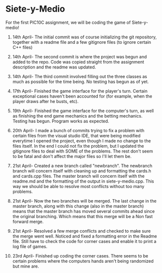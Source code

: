 # Siete-y-Medio

For the first PIC10C assignment, we will be coding the game of Siete-y-medio!


1. 14th April- The initial commit was of course initializing the git repository, together with a readme file and a few gitignore files (to ignore certain C++ files)


2. 14th April- The second commit is where the project was begun and added to the repo. Code was copied straight from the assignment description and the readme was updated. 


3. 14th April- The third commit involved filling out the three classes as much as possible for the time being. No testing has begun as of yet. 

4. 17th April- Finished the game interface for the player's turn. Certain exceptional cases haven't been accounted for (for example, when the player draws after he busts, etc). 

5. 19th April- Finished the game interface for the computer's turn, as well as finishing the end game mechanics and the betting mechanics. Testing has begun. Program works as expected. 


6. 20th April- I made a bunch of commits trying to fix a problem with certain files from the visual studio IDE, that were being modified everytime I opened the project, even though I made no change to the files itself. In the end I could not fix the problem, but I updated the gitignore files to deal with SOME of the problems. The rest don't seem to be fatal and don't affect the major files so I'll let them be. 

7. 21st April- Created a new branch called "newbranch". The newbranch branch will concern itself with cleaning up and formatting the cards.h and cards.cpp files. The master branch will concern itself with the readme.md and the formatting of the output in siete-y-medio.cpp. This way we should be able to resolve most conflicts without too many problems. 

8. 21st April- Now the two branches will be merged. The last change in the master branch, along with this change (also in the master branch) means that the master branch has moved several commits ahead since the original branching. Which means that this merge will be a Non fast forward merge. 

9. 21st April- Resolved a few merge conflicts and checked to make sure the merge went well. Noticed and fixed a formatting error in the Readme file. Still have to check the code for corner cases and enable it to print a log file of games. 

10. 23rd April- Finished up coding the corner cases. There seems to be certain problems where the computers hands aren't being randomized but mine are. 
















